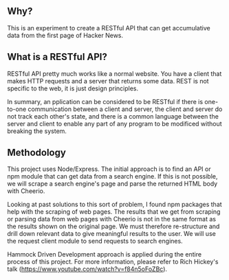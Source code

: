 ## Why?

This is an experiment to create a RESTful API that can get accumulative data from the first page of Hacker News. 

## What is a RESTful API?

RESTful API pretty much works like a normal website. You have a client that makes HTTP requests and a server that returns some data. REST is not specific to the web, it is just design principles.

In summary, an pplication can be considered to be RESTful if there is one-to-one communication between a client and server, the client and server do not track each other's state, and there is a common language between the server and client to enable any part of any program to be modificed without breaking the system.

## Methodology

This project uses Node/Express. The initial approach is to find an API or npm module that can get data from a search engine. If this is not possible, we will scrape a search engine's page and parse the returned HTML body with Cheerio.

Looking at past solutions to this sort of problem, I found npm packages that help with the scraping of web pages. The results that we get from scraping or parsing data from web pages with Cheerio is not in the same format as the results shown on the original page. We must therefore re-structure and drill down relevant data to give meaningful results to the user. We will use the request client module to send requests to search engines.

Hammock Driven Development approach is applied during the entire process of this project. For more information, please refer to Rich Hickey's talk (https://www.youtube.com/watch?v=f84n5oFoZBc).
